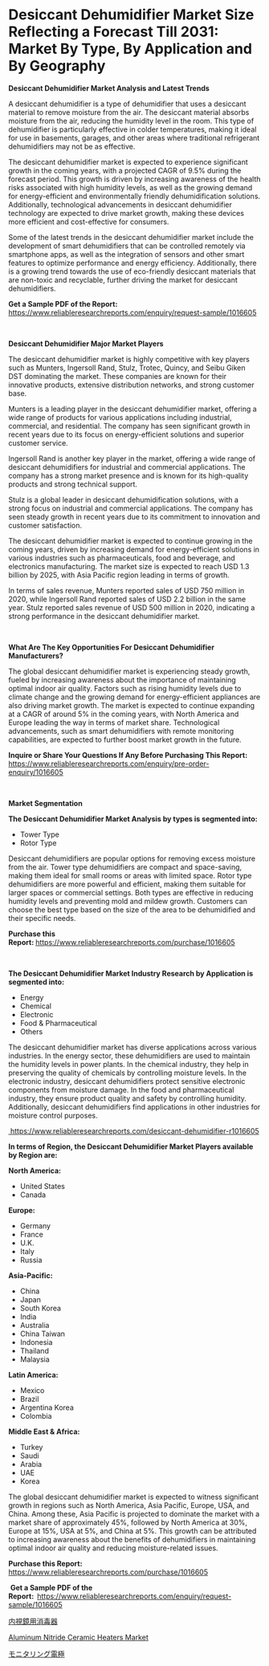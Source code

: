<p><h1>Desiccant Dehumidifier Market Size Reflecting a Forecast Till 2031: Market By Type, By Application and By Geography</h1></p><p><strong>Desiccant Dehumidifier Market Analysis and Latest Trends</strong></p>
<p><p>A desiccant dehumidifier is a type of dehumidifier that uses a desiccant material to remove moisture from the air. The desiccant material absorbs moisture from the air, reducing the humidity level in the room. This type of dehumidifier is particularly effective in colder temperatures, making it ideal for use in basements, garages, and other areas where traditional refrigerant dehumidifiers may not be as effective.</p><p>The desiccant dehumidifier market is expected to experience significant growth in the coming years, with a projected CAGR of 9.5% during the forecast period. This growth is driven by increasing awareness of the health risks associated with high humidity levels, as well as the growing demand for energy-efficient and environmentally friendly dehumidification solutions. Additionally, technological advancements in desiccant dehumidifier technology are expected to drive market growth, making these devices more efficient and cost-effective for consumers.</p><p>Some of the latest trends in the desiccant dehumidifier market include the development of smart dehumidifiers that can be controlled remotely via smartphone apps, as well as the integration of sensors and other smart features to optimize performance and energy efficiency. Additionally, there is a growing trend towards the use of eco-friendly desiccant materials that are non-toxic and recyclable, further driving the market for desiccant dehumidifiers.</p></p>
<p><strong>Get a Sample PDF of the Report:&nbsp;</strong> <a href="https://www.reliableresearchreports.com/enquiry/request-sample/1016605">https://www.reliableresearchreports.com/enquiry/request-sample/1016605</a></p>
<p>&nbsp;</p>
<p><strong>Desiccant Dehumidifier Major Market Players</strong></p>
<p><p>The desiccant dehumidifier market is highly competitive with key players such as Munters, Ingersoll Rand, Stulz, Trotec, Quincy, and Seibu Giken DST dominating the market. These companies are known for their innovative products, extensive distribution networks, and strong customer base.</p><p>Munters is a leading player in the desiccant dehumidifier market, offering a wide range of products for various applications including industrial, commercial, and residential. The company has seen significant growth in recent years due to its focus on energy-efficient solutions and superior customer service.</p><p>Ingersoll Rand is another key player in the market, offering a wide range of desiccant dehumidifiers for industrial and commercial applications. The company has a strong market presence and is known for its high-quality products and strong technical support.</p><p>Stulz is a global leader in desiccant dehumidification solutions, with a strong focus on industrial and commercial applications. The company has seen steady growth in recent years due to its commitment to innovation and customer satisfaction.</p><p>The desiccant dehumidifier market is expected to continue growing in the coming years, driven by increasing demand for energy-efficient solutions in various industries such as pharmaceuticals, food and beverage, and electronics manufacturing. The market size is expected to reach USD 1.3 billion by 2025, with Asia Pacific region leading in terms of growth.</p><p>In terms of sales revenue, Munters reported sales of USD 750 million in 2020, while Ingersoll Rand reported sales of USD 2.2 billion in the same year. Stulz reported sales revenue of USD 500 million in 2020, indicating a strong performance in the desiccant dehumidifier market.</p></p>
<p>&nbsp;</p>
<p><strong>What Are The Key Opportunities For Desiccant Dehumidifier Manufacturers?</strong></p>
<p><p>The global desiccant dehumidifier market is experiencing steady growth, fueled by increasing awareness about the importance of maintaining optimal indoor air quality. Factors such as rising humidity levels due to climate change and the growing demand for energy-efficient appliances are also driving market growth. The market is expected to continue expanding at a CAGR of around 5% in the coming years, with North America and Europe leading the way in terms of market share. Technological advancements, such as smart dehumidifiers with remote monitoring capabilities, are expected to further boost market growth in the future.</p></p>
<p><strong>Inquire or Share Your Questions If Any Before Purchasing This Report:</strong> <a href="https://www.reliableresearchreports.com/enquiry/pre-order-enquiry/1016605">https://www.reliableresearchreports.com/enquiry/pre-order-enquiry/1016605</a></p>
<p>&nbsp;</p>
<p><strong>Market Segmentation</strong></p>
<p><strong>The Desiccant Dehumidifier Market Analysis by types is segmented into:</strong></p>
<p><ul><li>Tower Type</li><li>Rotor Type</li></ul></p>
<p><p>Desiccant dehumidifiers are popular options for removing excess moisture from the air. Tower type dehumidifiers are compact and space-saving, making them ideal for small rooms or areas with limited space. Rotor type dehumidifiers are more powerful and efficient, making them suitable for larger spaces or commercial settings. Both types are effective in reducing humidity levels and preventing mold and mildew growth. Customers can choose the best type based on the size of the area to be dehumidified and their specific needs.</p></p>
<p><strong>Purchase this Report:&nbsp;</strong><a href="https://www.reliableresearchreports.com/purchase/1016605">https://www.reliableresearchreports.com/purchase/1016605</a></p>
<p>&nbsp;</p>
<p><strong>The Desiccant Dehumidifier Market Industry Research by Application is segmented into:</strong></p>
<p><ul><li>Energy</li><li>Chemical</li><li>Electronic</li><li>Food & Pharmaceutical</li><li>Others</li></ul></p>
<p><p>The desiccant dehumidifier market has diverse applications across various industries. In the energy sector, these dehumidifiers are used to maintain the humidity levels in power plants. In the chemical industry, they help in preserving the quality of chemicals by controlling moisture levels. In the electronic industry, desiccant dehumidifiers protect sensitive electronic components from moisture damage. In the food and pharmaceutical industry, they ensure product quality and safety by controlling humidity. Additionally, desiccant dehumidifiers find applications in other industries for moisture control purposes.</p></p>
<p><a href="https://www.reliableresearchreports.com/desiccant-dehumidifier-r1016605">&nbsp;https://www.reliableresearchreports.com/desiccant-dehumidifier-r1016605</a></p>
<p><strong>In terms of Region, the Desiccant Dehumidifier Market Players available by Region are:</strong></p>
<p>
    <p> <strong> North America: </strong>
        <ul>
            <li>United States</li>
            <li>Canada</li>
        </ul>
        </p> 
    <p> <strong> Europe: </strong>
        <ul>
            <li>Germany</li>
            <li>France</li>
            <li>U.K.</li>
            <li>Italy</li>
            <li>Russia</li>
        </ul>
        </p> 
    <p> <strong> Asia-Pacific: </strong>
        <ul>
            <li>China</li>
            <li>Japan</li>
            <li>South Korea</li>
            <li>India</li>
            <li>Australia</li>
            <li>China Taiwan</li>
            <li>Indonesia</li>
            <li>Thailand</li>
            <li>Malaysia</li>
        </ul>
        </p> 
    <p> <strong> Latin America: </strong>
        <ul>
            <li>Mexico</li>
            <li>Brazil</li>
            <li>Argentina Korea</li>
            <li>Colombia</li>
        </ul>
        </p> 
    <p> <strong> Middle East & Africa: </strong>
        <ul>
            <li>Turkey</li>
            <li>Saudi</li>
            <li>Arabia</li>
            <li>UAE</li>
            <li>Korea</li>
        </ul>
    </p>
    </p>
<p><p>The global desiccant dehumidifier market is expected to witness significant growth in regions such as North America, Asia Pacific, Europe, USA, and China. Among these, Asia Pacific is projected to dominate the market with a market share of approximately 45%, followed by North America at 30%, Europe at 15%, USA at 5%, and China at 5%. This growth can be attributed to increasing awareness about the benefits of dehumidifiers in maintaining optimal indoor air quality and reducing moisture-related issues.</p></p>
<p><strong>Purchase this Report: </strong><a href="https://www.reliableresearchreports.com/purchase/1016605">https://www.reliableresearchreports.com/purchase/1016605</a></p>
<p>&nbsp;<strong>Get a Sample PDF of the Report:&nbsp;&nbsp;</strong><a href="https://www.reliableresearchreports.com/enquiry/request-sample/1016605">https://www.reliableresearchreports.com/enquiry/request-sample/1016605</a></p>
<p><strong></strong></p>
<p><p><a href="https://medium.com/@terrellconn2023/%E5%86%85%E8%A6%96%E9%8F%A1%E6%B4%97%E6%B5%84%E5%99%A8%E5%B8%82%E5%A0%B4-%E7%AB%B6%E4%BA%89%E5%88%86%E6%9E%90-%E5%B8%82%E5%A0%B4%E5%8B%95%E5%90%91-2031%E5%B9%B4%E3%81%BE%E3%81%A7%E3%81%AE%E4%BA%88%E6%B8%AC-2ac6c1d4b8d0">内視鏡用消毒器</a></p><p><a href="https://github.com/mbisetmhermsr/Market-Research-Report-List-2/blob/main/aluminum-nitride-ceramic-heaters-market.md">Aluminum Nitride Ceramic Heaters Market</a></p><p><a href="https://github.com/RodHoppe07/Market-Research-Report-List-1/blob/main/477958627224.md">モニタリング電極</a></p></p>